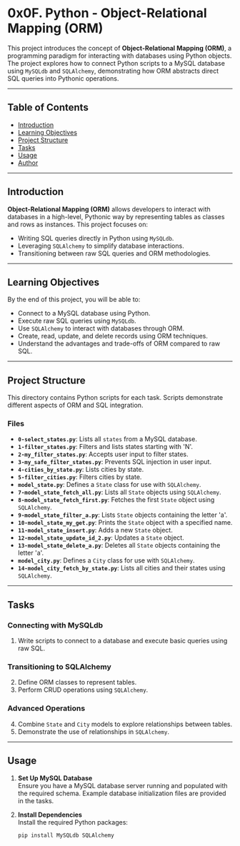 # 0x0F. Python - Object-Relational Mapping (ORM)

This project introduces the concept of **Object-Relational Mapping (ORM)**, a programming paradigm for interacting with databases using Python objects. The project explores how to connect Python scripts to a MySQL database using `MySQLdb` and `SQLAlchemy`, demonstrating how ORM abstracts direct SQL queries into Pythonic operations.

---

## Table of Contents

- [Introduction](#introduction)
- [Learning Objectives](#learning-objectives)
- [Project Structure](#project-structure)
- [Tasks](#tasks)
- [Usage](#usage)
- [Author](#author)

---

## Introduction

**Object-Relational Mapping (ORM)** allows developers to interact with databases in a high-level, Pythonic way by representing tables as classes and rows as instances. This project focuses on:
- Writing SQL queries directly in Python using `MySQLdb`.
- Leveraging `SQLAlchemy` to simplify database interactions.
- Transitioning between raw SQL queries and ORM methodologies.

---

## Learning Objectives

By the end of this project, you will be able to:
- Connect to a MySQL database using Python.
- Execute raw SQL queries using `MySQLdb`.
- Use `SQLAlchemy` to interact with databases through ORM.
- Create, read, update, and delete records using ORM techniques.
- Understand the advantages and trade-offs of ORM compared to raw SQL.

---

## Project Structure

This directory contains Python scripts for each task. Scripts demonstrate different aspects of ORM and SQL integration.

### Files

- **`0-select_states.py`**: Lists all `states` from a MySQL database.
- **`1-filter_states.py`**: Filters and lists states starting with 'N'.
- **`2-my_filter_states.py`**: Accepts user input to filter states.
- **`3-my_safe_filter_states.py`**: Prevents SQL injection in user input.
- **`4-cities_by_state.py`**: Lists cities by state.
- **`5-filter_cities.py`**: Filters cities by state.
- **`model_state.py`**: Defines a `State` class for use with `SQLAlchemy`.
- **`7-model_state_fetch_all.py`**: Lists all `State` objects using `SQLAlchemy`.
- **`8-model_state_fetch_first.py`**: Fetches the first `State` object using `SQLAlchemy`.
- **`9-model_state_filter_a.py`**: Lists `State` objects containing the letter 'a'.
- **`10-model_state_my_get.py`**: Prints the `State` object with a specified name.
- **`11-model_state_insert.py`**: Adds a new `State` object.
- **`12-model_state_update_id_2.py`**: Updates a `State` object.
- **`13-model_state_delete_a.py`**: Deletes all `State` objects containing the letter 'a'.
- **`model_city.py`**: Defines a `City` class for use with `SQLAlchemy`.
- **`14-model_city_fetch_by_state.py`**: Lists all cities and their states using `SQLAlchemy`.

---

## Tasks

### Connecting with MySQLdb
1. Write scripts to connect to a database and execute basic queries using raw SQL.

### Transitioning to SQLAlchemy
2. Define ORM classes to represent tables.
3. Perform CRUD operations using `SQLAlchemy`.

### Advanced Operations
4. Combine `State` and `City` models to explore relationships between tables.
5. Demonstrate the use of relationships in `SQLAlchemy`.

---

## Usage

1. **Set Up MySQL Database**  
   Ensure you have a MySQL database server running and populated with the required schema. Example database initialization files are provided in the tasks.

2. **Install Dependencies**  
   Install the required Python packages:
   ```bash
   pip install MySQLdb SQLAlchemy

